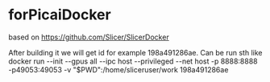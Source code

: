 # forPicaiDocker
based on https://github.com/Slicer/SlicerDocker

After building it we will get id for example 198a491286ae. Can be run sth like docker run --init --gpus all --ipc host --privileged --net host -p 8888:8888 -p49053:49053 -v "$PWD":/home/sliceruser/work 198a491286ae
